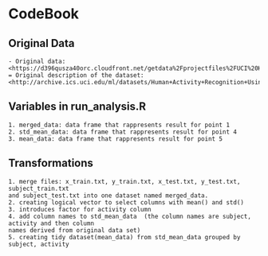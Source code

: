 # CodeBook

## Original Data
    - Original data: <https://d396qusza40orc.cloudfront.net/getdata%2Fprojectfiles%2FUCI%20HAR%20Dataset.zip>
    = Original description of the dataset: <http://archive.ics.uci.edu/ml/datasets/Human+Activity+Recognition+Using+Smartphones>

## Variables in run_analysis.R
    1. merged_data: data frame that rappresents result for point 1
    2. std_mean_data: data frame that rappresents result for point 4
    3. mean_data: data frame that rappresents result for point 5

## Transformations
    1. merge files: x_train.txt, y_train.txt, x_test.txt, y_test.txt, subject_train.txt
    and subject_test.txt into one dataset named merged_data.
    2. creating logical vector to select columns with mean() and std()
    3. introduces factor for activity column
    4. add column names to std_mean_data  (the column names are subject, activity and then column
    names derived from original data set)
    5. creating tidy dataset(mean_data) from std_mean_data grouped by subject, activity